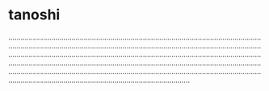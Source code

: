 # tanoshi
.....................................................................................................................................................................................................................................................................................................................................................................................................................................................................................................................................................................................................................................................................................................................................